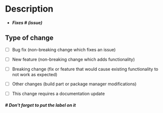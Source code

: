 # Description   



- ##### Fixes # (issue)


   

## Type of change

- [ ] Bug fix (non-breaking change which fixes an issue)
- [ ] New feature (non-breaking change which adds functionality)
- [ ] Breaking change (fix or feature that would cause existing functionality to not work as expected)
- [ ] Other changes (build part or package manager modifications)
- [ ] This change requires a documentation update
   

#### *# Don't forget to put the label on it*
